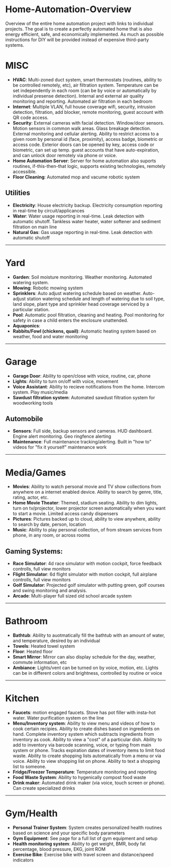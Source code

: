 # Home-Automation-Overview
Overview of the entire home automation project with links to individual projects.  The goal is to create a perfectly automated home that is also energy efficient, safe, and economically implemented. As much as possible instructions for DIY will be provided instead of expensive third-party systems.

# MISC
- **HVAC**:  Multi-zoned duct system, smart thermostats (routines, ability to be controlled remotely, etc), air filtration system.  Temperature can be set independently in each room (can be by voice or automatically by individual presense detection).  Internal and external air quality monitoring and reporting.  Automated air filtration in each bedroom
- **Internet**:  Multiple VLAN, full house coverage wifi, security, intrusion detection, filtration, add blocker, remote monitoring, guest account with QR code access.
- **Security**:  External cameras with facial detection.  Window/door sensors. Motion sensors in common walk areas.  Glass breakage detection.  External monitoring and cellular alerting.  Ability to restrict access to a given room by personal id (face, proximity), access badge, biometric or access code.  Exterior doors can be opened by key, access code or biometric, can set up temp. guest accounts that have auto-expiration, and can unlock door remotely via phone or voice.
- **Home Automation Server**:  Server for home automation also suports routines, if-this-then-that logic, supports existing technologies, remotely accessible.
- **Floor Cleaning**:  Automated mop and vacume robotic system
## Utilities
- **Electricity**:  House electricity backup.  Electricity consumption reporting in real-time by circuit/applicances
- **Water**:  Water usage reporting in real-time.  Leak detection with automatic shutoff.  Tankless water heater, water softener and sediment filtration on main line
- **Natural Gas**:  Gas usage reporting in real-time.   Leak detection with automatic shutoff
  
---
# Yard
- **Garden**:  Soil moisture monitoring.  Weather monitoring.  Automated watering system.  
- **Mowing**:  Robotic mowing system
- **Sprinklers**:  Auto adjust watering schedule based on weather.  Auto-adjust station watering schedule and length of watering due to soil type, land slope, plant type and sprinkler head coverage serviced by a particular station.
- **Pool**:  Automatic pool filtration, cleaning and heating.  Pool monitoring for safety in case a child enters the enclosure unattended.  
- **Aquaponics**:
- **Rabbits/Fowl (chickens, quail)**:  Automatic heating system based on weather, food and water monitoring


---
# Garage
- **Garage Door**:  Ability to open/close with voice, routine, car, phone
- **Lights**:  Ability to turn on/off with voice, movement
- **Voice Assistant**:  Ability to recieve notifications from the home.  Intercom system.  Play music/media
- **Sawdust filtration system**: Automated sawdust filtration system for woodworking tools
## Automobile
- **Sensors**: Full side, backup sensors and cameras.  HUD dashboard.  Engine alert monitoring.  Geo ringfence alerting
- **Maintenance**: Full maintenance tracking/alerting.  Built in "how to" videos for "fix it yourself" maintenance work

---
# Media/Games
- **Movies**:  Ability to watch personal movie and TV show collections from anywhere on a internet enabled device.  Ability to search by genre, title, rating, actor, etc.  
- **Home Movie Theater**: Themed, stadium seating.  Ability to dim lights, turn on tv/projector, lower projector screen automatically when you want to start a movie.  Limited access candy dispensers
- **Pictures**:  Pictures backed up to cloud, ability to view anywhere, ability to search by date, person, location
- **Music**:  Ability to play personal collection, of from stream services from phone, in any room, or across rooms
## Gaming Systems:
- **Race Simulator**: 4d race simulator with motion cockpit, force feedback controlls, full view monitors
- **Flight Simulator**: 6d flight simulator with motion cockpit, full airplane controlls, full view monitors
- **Golf Simulator**:  Projected golf simulator with putting green, golf courses and swing monitoring and analysis.
- **Arcade**:  Multi-player full sized old school arcade system

---
# Bathroom
- **Bathtub**:  Ability to auotmatically fill the bathtub with an amount of water, and temperature, desired by an individual
- **Towels**:  Heated towel system
- **Floor**:  Heated floor
- **Smart Mirror**:  Mirror can also display schedule for the day, weather, commute information, etc
- **Ambiance**:  Lights/vent can be turned on by voice, motion, etc.  Lights can be in different colors and brightness, controlled by routine or voice

---
# Kitchen
- **Faucets**:  motion engaged faucets.  Stove has pot filler with insta-hot water.  Water purification system on the line
- **Menu/Inventory system**:  Ability to view menu and videos of how to cook certain recipies.  Ability to create dishes based on ingredients on hand.  Complete inventory system which subtracts ingredients from inventory as cook.  Ability to view a "cost" of a particular dish.  Ability to add to inventory via barcode scanning, voice, or typing from main system or phone.  Tracks expiration dates of inventory items to limit food waste.  Ability to create shopping lists automatically from a menu or via voice.  Ability to view shopping list on phone.  Ability to text a shopping list to someone.
- **Fridge/Freezer Temperature**:  Temperature monitoring and reporting
- **Food Waste System**:  Ability to hygenically compost food waste
- **Drink maker**:  Automated drink maker (via voice, touch screen or phone).  Can create specialized drinks

---
# Gym/Health
- **Personal Trainer System**: System creates personalized health routines based on science and your specific body parameters
- **Gym Equipment**: See page for a full list of gym equipment and setup
- **Health monitoring system**: Ability to get weight, BMR, body fat percentage, blood pressure, EKG, joint ROM
- **Exercise Bike**: Exercise bike with travel screen and distance/speed indicators
